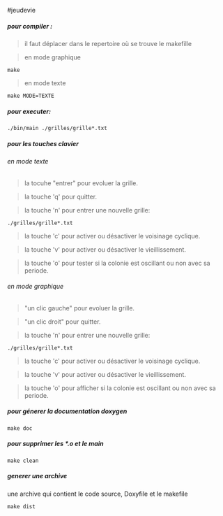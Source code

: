 #jeudevie

#####  pour compiler :

> il faut déplacer dans le repertoire où se trouve le makefille

> en mode graphique

	make
> en mode texte
	
	make MODE=TEXTE
 

##### pour executer:

	./bin/main ./grilles/grille*.txt


##### pour les touches clavier

###### en mode texte

> la tocuhe "entrer" pour evoluer la grille.

> la touche 'q' pour quitter.

> la touche 'n' pour entrer une nouvelle grille:

	./grilles/grille*.txt
    
> la touche 'c' pour  activer ou désactiver le voisinage cyclique.

> la touche 'v' pour activer ou désactiver le vieillissement.

> la touche 'o' pour tester si la colonie est oscillant ou non avec sa periode.


###### en mode graphique

> "un clic gauche" pour evoluer la grille.

>  "un clic droit" pour quitter.

> la touche 'n' pour entrer une nouvelle grille:

	./grilles/grille*.txt
    
> la touche 'c' pour  activer ou désactiver le voisinage cyclique.

> la touche 'v' pour activer ou désactiver le vieillissement.

> la touche 'o' pour afficher si la colonie est oscillant ou non avec sa periode.

##### pour génerer la documentation doxygen 

	make doc
    
##### pour supprimer les *.o et le main

	make clean

##### generer une archive
une archive qui contient le code source, Doxyfile et le makefile

	make dist
    

